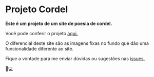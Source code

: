 # Projeto Cordel

**Este é um projeto de um site de poesia de cordel.**   

Você pode conferir o projeto [aqui.](https://mateusgdmelo.github.io/projeto-cordel/)   

O diferencial deste site são as imagens fixas no fundo que dão uma funcionalidade diferente ao site.   

Fique a vontade para me enviar dúvidas ou sugestões nas [issues.](https://github.com/mateusgdmelo/projeto-cordel/issues)   

🚀💻
